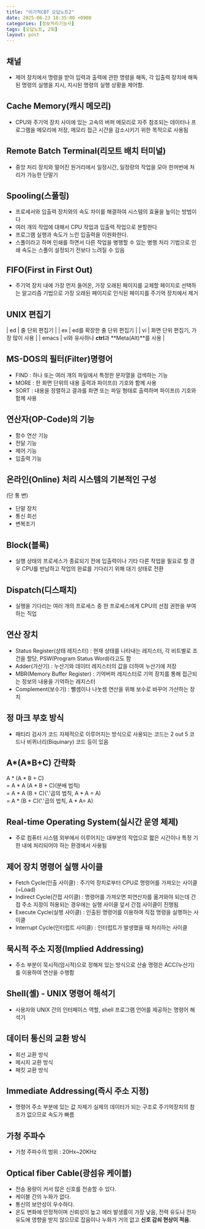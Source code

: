 ```yaml
---
title: "이기적CBT 오답노트2"
date: 2025-06-23 18:35:00 +0900
categories: [정보처리기능사]
tags: [오답노트, 2회]
layout: post
---
```


## 채널
- 제어 장치에서 명령을 받아 입력과 출력에 관한 명령을 해독, 각 입출력 장치에 해독된 명령의 실행을 지시, 지시된 명령의 실행 상황을 제어함.

## Cache Memory(캐시 메모리)
- CPU와 주기억 장치 사이에 있는 고속의 버퍼 메모리로 자주 참조되는 데이터나 프로그램을 메모리에 저장, 메모리 접근 시간을 감소시키기 위한 목적으로 사용됨

## Remote Batch Terminal(리모트 배치 터미널)
- 중앙 처리 장치와 떨어진 원거리에서 일정시간, 일정량의 작업을 모아 한꺼번에 처리가 가능한 단말기

## Spooling(스풀링)
- 프로세서와 입출력 장치와의 속도 차이를 해결하여 시스템의 효율을 높이는 방법이다
- 여러 개의 작업에 대해서 CPU 작업과 입출력 작업으로 분할한다
- 프로그램 실행과 속도가 느린 입출력을 이원화한다.
- 스풀이라고 하며 인쇄를 하면서 다른 작업을 병행할 수 있는 병행 처리 기법으로 인쇄 속도는 스풀이 설정되기 전보다 느려질 수 있음

## FIFO(First in First Out)
- 주기억 장치 내에 가장 먼저 들어온, 가장 오래된 페이지를 교체할 페이지로 선택하는 알고리즘 기법으로 가장 오래된 페이지로 인식된 페이지를 주기억 장치에서 제거

## UNIX 편집기

| ed | 줄 단위 편집기 |
| ex | ed를 확장한 줄 단위 편집기 |
| vi | 화면 단위 편집기, 가장 많이 사용 |
| emacs | vi와 유사하나 **ctrl**과 **Meta(Alt)**를 사용 |

## MS-DOS의 필터(Filter)명령어
- FIND : 하나 또는 여러 개의 파일에서 특정한 문자열을 검색하는 기능
- MORE : 한 화면 단위의 내용 출력과 파이프(l) 기호와 함께 사용
- SORT : 내용을 정렬하고 결과를 화면 또는 파일 형태로 출력하며 파이프(l) 기호와 함께 사용

## 연산자(OP-Code)의 기능
- 함수 연산 기능
- 전달 기능
- 제어 기능
- 입출력 기능

## 온라인(Online) 처리 시스템의 기본적인 구성
(단 통 변)
- 단말 장치
- 통신 회선
- 변복조기

## Block(블록)
- 실행 상태의 프로세스가 종료되기 전에 입출력이나 기타 다른 작업을 필요로 할 경우 CPU를 반납하고 작업의 완료를 기다리기 위해 대기 상태로 전환

## Dispatch(디스패치)
- 실행을 기다리는 여러 개의 프로세스 중 한 프로세스에게 CPU의 선점 권한을 부여하는 직업

## 연산 장치
- Status Register(상태 레지스터) : 현재 상태를 나타내는 레지스터, 각 비트별로 조건을 할당, PSW(Program Status Word)라고도 함
- Adder(가산기) : 누산기와 데이터 레지스터의 값을 더하여 누산기에 저장
- MBR(Memory Buffer Register) : 기억버퍼 레지스터로 기억 장치를 통해 접근되는 정보의 내용을 기억하는 레지스터
- Complement(보수기) : 뺄셈이나 나눗셈 연산을 위해 보수로 바꾸어 가산하는 장치

## 정 마크 부호 방식
- 패티리 검사가 코드 자체적으로 이루어지는 방식으로 사용되는 코드는 2 out 5 코드나 비퀴너리(Biquinary) 코드 등이 있음

## A*(A*B+C) 간략화

A * (A * B + C)  
= A * A (A * B + C)(분배 법칙)  
= A * A (B + C)('.'곱의 법칙, A * A = A)  
= A * (B + C)('.'곱의 법칙, A * A= A)

## Real-time Operating System(실시간 운영 체제)
- 주로 컴퓨터 시스템 외부에서 이루어지는 대부분의 작업으로 짧은 시간이나 특정 기한 내에 처리되어야 하는 환경에서 사용됨

## 제어 장치 명령어 실행 사이클
- Fetch Cycle(인출 사이클) : 주기억 장치로부터 CPU로 명령어를 가져오는 사이클(=Load)
- Indirect Cycle(간접 사이클) : 명령어를 가져오면 피연산자를 옮겨와야 되는데 간접 주소 지정이 허용되는 경우에는 실행 사이클 앞서 간접 사이클이 진행됨
- Execute Cycle(실행 사이클) : 인출된 명령어를 이용하여 직접 명령을 실행하는 사이클
- Interrupt Cycle(인터럽트 사이클) : 인터럽트가 발생했을 때 처리하는 사이클

## 묵시적 주소 지정(Implied Addressing)
- 주소 부분이 묵시적(암시적)으로 정해져 있는 방식으로 산술 명령은 ACC(누산기)를 이용하여 연산을 수행함

## Shell(셸) - UNIX 명령어 해석기
- 사용자와 UNIX 간의 인터페이스 역할, shell 프로그램 언어를 제공하는 명령어 해석기

## 데이터 통신의 교환 방식
- 회선 교환 방식
- 메시지 교환 방식
- 패킷 교환 방식

## Immediate Addressing(즉시 주소 지정)
- 명령어 주소 부분에 있는 값 자체가 실제의 데이터가 되는 구조로 주기억장치의 참조가 없으므로 속도가 빠름

## 가청 주파수
- 가청 주파수의 범위 : 20Hx~20KHz

## Optical fiber Cable(광섬유 케이블)
- 전송 용량이 커서 많은 신호를 전송할 수 있다.
- 케이블 간의 누화가 없다.
- 통신의 보안성이 우수하다.
- 온도 변화에 안정적이며 신뢰성이 높고 에러 발생률이 가장 낮음, 전력 유도나 전자 유도에 영향을 받지 않으므로 잡음이나 누화가 거의 없고 **신호 감쇠 현상이 적음.**
